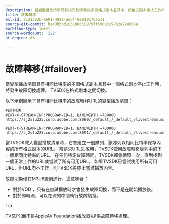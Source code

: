 ```yaml
---
description: 當變型播放清單具有相同比特率的多個格式副本且其中一個格式副本停止工作時，將發生故障切換處理。 TVSDK在格式副本之間切換。
title: 故障轉移
exl-id: 8c215e2b-e601-4991-a66f-0e810176a511
source-git-commit: be43bbbd1051886c8979ff590a3197b2a7249b6a
workflow-type: tm+mt
source-wordcount: '222'
ht-degree: 0%

---
```


# 故障轉移{#failover}

當變型播放清單具有相同比特率的多個格式副本且其中一個格式副本停止工作時，將發生故障切換處理。 TVSDK在格式副本之間切換。

以下示例顯示了具有相同比特率的故障轉移URL的變型播放清單：

```
#EXTM3U
#EXT-X-STREAM-INF:PROGRAM-ID=1, BANDWIDTH =700000
https://sj2slu225.corp.adobe.com:8090/_default_/_default_/livestream.m3u8   

#EXT-X-STREAM-INF:PROGRAM-ID=1, BANDWIDTH =700000
https://sj2slu225.corp.adobe.com:8091/_default_/_default_/livestream.m3u8
```

當TVSDK載入變型播放清單時，它會建立一個隊列，該隊列以相同比特率保存內容的所有格式副本的URL。 當請求URL失敗時，TVSDK使用故障轉移隊列中的下一個相同比特率的URL。 在任何特定故障時間，TVSDK都會循環一次，直到找到一個正常工作的URL或嘗試了所有可用URL。 如果TVSDK已嘗試使用所有可用URL，但URL均不工作，則TVSDK將停止嘗試播放內容。

故障切換僅在M3U8級別進行，這意味著：

* 對於VOD ，只有在嘗試播放時才會發生故障切換，而不是在開始播放後。
* 對於即時流，可以在流的中間執行故障切換。

>[!TIP]
>
>TVSDK(而不是AppleAV Foundation播放器)提供故障轉移處理。

